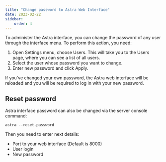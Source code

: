 ```yaml
---
title: "Change password to Astra Web Interface"
date: 2023-02-22
sidebar:
    order: 4
---
```


To administer the Astra interface, you can change the password of any user through the interface menu. To perform this action, you need:

1. Open Settings menu, choose Users. This will take you to the Users page, where you can see a list of all users.
2. Select the user whose password you want to change.
3. Enter new password and click Apply.

If you've changed your own password, the Astra web interface will be reloaded and you will be required to log in with your new password.

## Reset password

Astra interface password can also be changed via the server console command:

```
astra --reset-password
```

Then you need to enter next details:

- Port to your web interface (Default is 8000)
- User login
- New password
